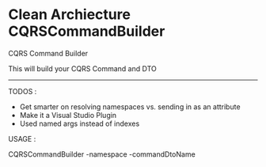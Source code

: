 # Clean Archiecture CQRSCommandBuilder
CQRS Command Builder

This will build your CQRS Command and DTO

-----
TODOS : 

  - Get smarter on resolving namespaces vs. sending in as an attribute
  - Make it a Visual Studio Plugin
  - Used named args instead of indexes
  
USAGE :

CQRSCommandBuilder -namespace -commandDtoName
  
  
  
